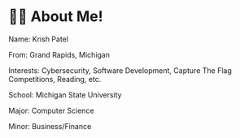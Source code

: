 # 🙋‍♂️ About Me!

Name:
Krish Patel

From: 
Grand Rapids, Michigan

Interests: 
Cybersecurity, Software Development, Capture The Flag Competitions, Reading, etc.

School: 
Michigan State University

Major: 
Computer Science

Minor: 
Business/Finance
        
